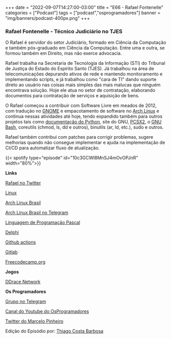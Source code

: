 +++
date = "2022-09-07T14:27:00-03:00"
title = "E66 - Rafael Fontenelle"
categories = ["Podcast"]
tags = ["podcast","osprogramadores"]
banner = "img/banners/podcast-400px.png"
+++

### Rafael Fontenelle - Técnico Judiciário no TJES

O Rafael é servidor do setor Judiciário, formado em Ciência da Computação e também pós-graduado em Ciência da Computação. Entre uma e outra, se formou também em Direito, mas não exerce advocacia.

Rafael trabalha na Secretaria de Tecnologia da Informação (STI) do Tribunal de Justiça do Estado do Espírito Santo (TJES). Já trabalhou na área de telecomunicações depurando ativos de rede e mantendo monitoramento e implementando scripts, e já trabalhou como "cara de TI" dando suporte direto ao usuário nas coisas mais simples das mais malucas que ninguém encontrava solução. Hoje ele atua no setor de contratação, elaborando documentos para contratação de serviços e aquisição de bens.

O Rafael começou a contribuir com Software Livre em meados de 2012, com tradução no [GNOME](https://br.gnome.org/) e empacotamento de software no [Arch Linux](https://www.archlinux-br.org/) e continua nessas atividades até hoje, tendo expandido também para outros projetos tais como [documentação do Python](https://docs.python.org/pt-br/3/index.html), site do GNU, [PCSX2](https://pcsx2.net/), o [GNU Bash](https://www.gnu.org/software/bash/), coreutils (chmod, ls, dd e outros), binutils (ar, ld, etc.), sudo e outros.

Rafael também contribui com patches para corrigir problemas, sugere melhorias quando não consegue implementar e ajuda na implementação de CI/CD para automatizar fluxo de atualização.

{{< spotify type="episode" id="10c3GCWI8MnSJ4mOvOPJnR" width="80%">}}

**Links**

[Rafael no Twitter](https://twitter.com/rafaelffbr1?lang=en)

[Linux](https://www.linux.org/)

[Arch Linux Brasil](https://www.archlinux-br.org/)

[Arch Linux Brasil no Telegram](https://t.me/archlinuxbr)

[Linguagem de Programação Pascal](https://pt.wikipedia.org/wiki/Pascal_(linguagem_de_programa%C3%A7%C3%A3o))

[Delphi](https://en.wikipedia.org/wiki/Delphi_(software))

[Github actions](https://github.com/features/actions)

[Gitlab](https://about.gitlab.com/)

[Freecodecamp.org](https://www.freecodecamp.org/portuguese/learn/)

**Jogos**

[DDrace Network](https://ddnet.tw/)

**Os Programadores**

[Grupo no Telegram](https://t.me/osprogramadores)

[Canal do Youtube do OsProgramadores](https://www.youtube.com/channel/UCt_YNYGl6K5yNXlXEQDdwWg?view_as=subscriber)

[Twitter do Marcelo Pinheiro](https://twitter.com/mpinheir)

Edição do Episódio por: [Thiago Costa Barbosa](https://www.linkedin.com/in/ThiagoCostaBarbosa/)
